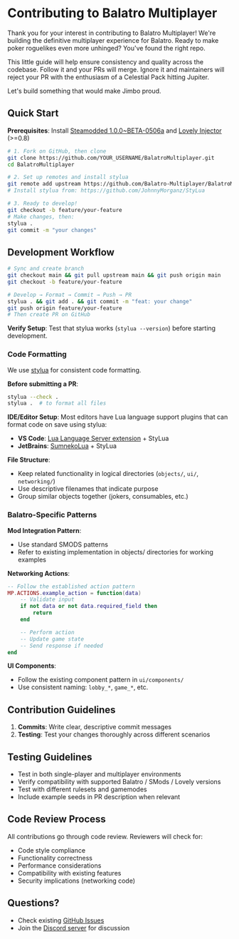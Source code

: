 # Contributing to Balatro Multiplayer

Thank you for your interest in contributing to Balatro Multiplayer! We're building the definitive multiplayer experience for Balatro. Ready to make poker roguelikes even more unhinged? You've found the right repo.

This little guide will help ensure consistency and quality across the codebase. Follow it and your PRs will merge. Ignore it and maintainers will reject your PR with the enthusiasm of a Celestial Pack hitting Jupiter.

Let's build something that would make Jimbo proud.

## Quick Start

**Prerequisites**: Install [Steamodded 1.0.0~BETA-0506a](https://github.com/Steamodded/smods/releases/tag/1.0.0-beta-0506a) and [Lovely Injector](https://github.com/ethangreen-dev/lovely-injector) (>=0.8)

```bash
# 1. Fork on GitHub, then clone
git clone https://github.com/YOUR_USERNAME/BalatroMultiplayer.git
cd BalatroMultiplayer

# 2. Set up remotes and install stylua
git remote add upstream https://github.com/Balatro-Multiplayer/BalatroMultiplayer.git
# Install stylua from: https://github.com/JohnnyMorganz/StyLua

# 3. Ready to develop!
git checkout -b feature/your-feature
# Make changes, then:
stylua .
git commit -m "your changes"
```

## Development Workflow

```bash
# Sync and create branch
git checkout main && git pull upstream main && git push origin main
git checkout -b feature/your-feature

# Develop → Format → Commit → Push → PR
stylua . && git add . && git commit -m "feat: your change"
git push origin feature/your-feature
# Then create PR on GitHub
```

**Verify Setup**: Test that stylua works (`stylua --version`) before starting development.

### Code Formatting

We use [stylua](https://github.com/JohnnyMorganz/StyLua) for consistent code formatting.

**Before submitting a PR**:
```bash
stylua --check .
stylua .  # to format all files
```

**IDE/Editor Setup**: Most editors have Lua language support plugins that can format code on save using stylua:
- **VS Code**: [Lua Language Server extension](https://marketplace.visualstudio.com/items?itemName=sumneko.lua) + StyLua
- **JetBrains**: [SumnekoLua](https://plugins.jetbrains.com/plugin/22315-sumnekolua) + StyLua

**File Structure**:
- Keep related functionality in logical directories (`objects/`, `ui/`, `networking/`)
- Use descriptive filenames that indicate purpose
- Group similar objects together (jokers, consumables, etc.)

### Balatro-Specific Patterns

**Mod Integration Pattern**:
* Use standard SMODS patterns
* Refer to existing implementation in objects/ directories for working examples

**Networking Actions**:
```lua
-- Follow the established action pattern
MP.ACTIONS.example_action = function(data)
	-- Validate input
	if not data or not data.required_field then
		return
	end

	-- Perform action
	-- Update game state
	-- Send response if needed
end
```

**UI Components**:
- Follow the existing component pattern in `ui/components/`
- Use consistent naming: `lobby_*`, `game_*`, etc.

## Contribution Guidelines

1. **Commits**: Write clear, descriptive commit messages
2. **Testing**: Test your changes thoroughly across different scenarios

## Testing Guidelines

- Test in both single-player and multiplayer environments
- Verify compatibility with supported Balatro / SMods / Lovely versions
- Test with different rulesets and gamemodes
- Include example seeds in PR description when relevant

## Code Review Process

All contributions go through code review. Reviewers will check for:

- Code style compliance
- Functionality correctness
- Performance considerations
- Compatibility with existing features
- Security implications (networking code)

## Questions?

- Check existing [GitHub Issues](https://github.com/Balatro-Multiplayer/BalatroMultiplayer/issues)
- Join the [Discord server](https://discord.gg/balatromp) for discussion
